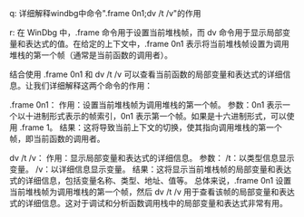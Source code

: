 q: 详细解释windbg中命令".frame 0n1;dv /t /v"的作用

r:
在 WinDbg 中，.frame 命令用于设置当前堆栈帧，而 dv 命令用于显示局部变量和表达式的值。在给定的上下文中，.frame 0n1 表示将当前堆栈帧设置为调用堆栈的第一个帧（通常是当前函数的调用者）。

结合使用 .frame 0n1 和 dv /t /v 可以查看当前函数的局部变量和表达式的详细信息。让我们详细解释这两个命令的作用：

.frame 0n1：
作用：设置当前堆栈帧为调用堆栈的第一个帧。
参数：0n1 表示一个以十进制形式表示的帧索引，0n1 表示第一个帧。如果是十六进制形式，可以使用 .frame 1。
结果：这将导致当前上下文的切换，使其指向调用堆栈的第一个帧，即当前函数的调用者。

dv /t /v：
作用：显示局部变量和表达式的详细信息。
参数：
/t：以类型信息显示变量。
/v：以详细信息显示变量。
结果：这将显示当前堆栈帧的局部变量和表达式的详细信息，包括变量名称、类型、地址、值等。
总体来说，.frame 0n1 设置当前堆栈帧为调用堆栈的第一个帧，然后 dv /t /v 用于查看该帧的局部变量和表达式的详细信息。这对于调试和分析函数调用栈中的局部变量和表达式非常有用。
